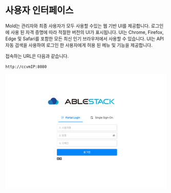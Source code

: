 # 사용자 인터페이스
Mold는 관리자와 최종 사용자가 모두 사용할 수있는 웹 기반 UI를 제공합니다. 로그인에 사용 된 자격 증명에 따라 적절한 버전의 UI가 표시됩니다. UI는 Chrome, Firefox, Edge 및 Safari를 포함한 모든 최신 인기 브라우저에서 사용할 수 있습니다. UI는 API 자동 검색을 사용하여 로그인 한 사용자에게 허용 된 메뉴 및 기능을 제공합니다.

접속하는 URL은 다음과 같습니다.

 `http://ccvmIP:8080`

![mold-login-webui](../../assets/images/mold_login_webUI.png)




